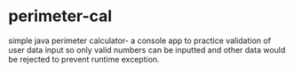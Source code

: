 # perimeter-cal
simple java perimeter calculator- a console app to practice validation of user data input so only valid numbers can be inputted and other data  would be rejected to prevent runtime exception.
